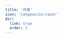 ```yaml
---
title: '作者'
icon: 'catppuccin:razor'
dir:
  link: true
  order: 5
---
```


<div class="catalog-display-container">
  <Catalog base='' :level='1'/>
</div>